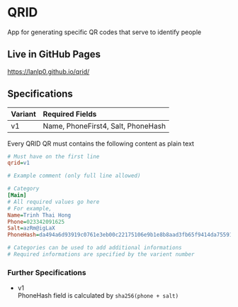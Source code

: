 # QRID

App for generating specific QR codes that serve to identify people

## Live in GitHub Pages 
https://lanlp0.github.io/qrid/

## Specifications
| Variant | Required Fields                    |
| :------ | :--------------------------------- |
| v1      | Name, PhoneFirst4, Salt, PhoneHash |

Every QRID QR must contains the following content as plain text
```ini
# Must have on the first line
qrid=v1

# Example comment (only full line allowed)

# Category
[Main]
# All required values go here
# For example,
Name=Trinh Thai Hong
Phone=023342091625
Salt=azRm@igLaX
PhoneHash=da494a6d93919c0761e3eb00c22175106e9b1e8b8aad3fb65f9414da75591872

# Categories can be used to add additional informations
# Required informations are specified by the varient number
```

### Further Specifications

- v1  
PhoneHash field is calculated by `sha256(phone + salt)`